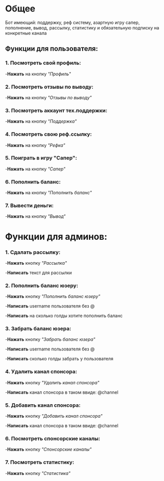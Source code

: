 # Общее
Бот имеющий: поддержку, реф систему, азартную игру сапер, пополнение, вывод, рассылку, статистику и обязательную подписку на конкретные канала

## Функции для пользователя:
### 1. Посмотреть свой профиль:
-**Нажать** на кнопку _"Профиль"_
   
### 2. Посмотреть отзывы по выводу:
-**Нажать** на кнопку _"Отзывы по выводу"_
   
### 3. Посмотреть аккаунт тех.поддержки:
-**Нажать** на кнопку _"Поддержка"_
   
### 4. Посмотреть свою реф.ссылку:
-**Нажать** на кнопку _"Рефка"_
   
### 5. Поиграть в игру "Сапер":
-**Нажать** на кнопку _"Сапер"_
   
### 6. Пополнить баланс:
-**Нажать** на кнопку _"Пополнить баланс"_
    
### 7. Вывести деньги:
-**Нажать** на кнопку _"Вывод"_
   
# Функции для админов:
### 1. Сдалать рассылку:
-**Нажать** кнопку _"Рассылка"_

-**Написать** текст для рассылки
   
### 2. Пополнить баланс юзеру:
-**Нажать** кнопку _"Пополнить баланс юзеру"_

-**Написать** username пользователя без @

-**Написать** на сколько голды хотите пополнить баланс
   
### 3. Забрать баланс юзера:
-**Нажать** кнопку _"Забрать баланс юзера"_

-**Написать** username пользователя без @

-**Написать** сколько голды забрать у пользователя
   
### 4. Удалить канал спонсора:
-**Нажать** кнопку _"Удалить канал спонсора"_

-**Написать** канал спонсора в таком ввиде: @channel
   
### 5. Добавить канал спонсора:
-**Нажать** кнопку _"Добавить канал спонсора"_

-**Написать** канал спонсора в таком ввиде: @channel
   
### 6. Посмотреть спонсорские каналы:
-**Нажать** кнопку _"Спонсорские каналы"_
    
### 7. Посмотреть статистику:
-**Нажать** кнопку _"Статистика"_





